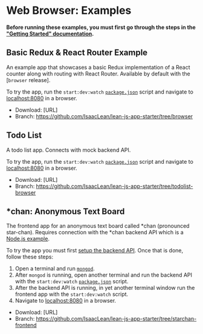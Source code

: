 # Web Browser: Examples
**Before running these examples, you must first go through the steps in the ["Getting Started" documentation](getting_started.md).**

## Basic Redux & React Router Example
An example app that showcases a basic Redux implementation of a React counter along with routing with React Router. Available by default with the [`browser` release].

To try the app, run the `start:dev:watch` [`package.json`](../../../../package.json) script and navigate to [localhost:8080](http://localhost:8080) in a browser.

* Download: [URL]
* Branch: https://github.com/IsaacLean/lean-js-app-starter/tree/browser

## Todo List
A todo list app. Connects with mock backend API.

To try the app, run the `start:dev:watch` [`package.json`](../../../../package.json) script and navigate to [localhost:8080](http://localhost:8080) in a browser.

* Download: [URL]
* Branch: https://github.com/IsaacLean/lean-js-app-starter/tree/todolist-browser

## *chan: Anonymous Text Board
The frontend app for an anonymous text board called *chan (pronounced star-chan). Requires connection with the *chan backend API which is a [Node.js example](../nodejs/nodejs/examples.md).

To try the app you must first [setup the backend API](../nodejs/nodejs/getting_started.md). Once that is done, follow these steps:
1. Open a terminal and run [`mongod`](https://docs.mongodb.com/manual/reference/program/mongod).
2. After `mongod` is running, open another terminal and run the backend API with the `start:dev:watch` [`package.json`](../../../../package.json) script.
3. After the backend API is running, in yet another terminal window run the frontend app with the `start:dev:watch` script.
4. Navigate to [localhost:8080](http://localhost:8080) in a browser.

* Download: [URL]
* Branch: https://github.com/IsaacLean/lean-js-app-starter/tree/starchan-frontend